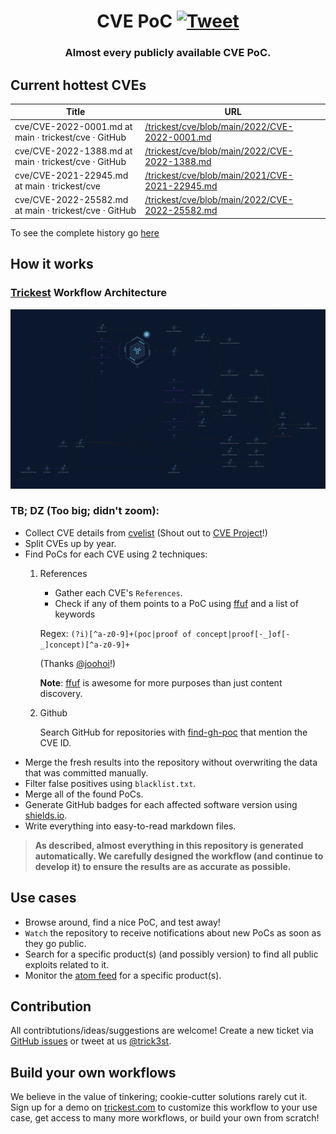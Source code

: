 <h1 align="center">CVE PoC <a href="https://twitter.com/intent/tweet?text=CVE%20PoC%20-%20Find%20almost%20every%20publicly%20available%20CVE%20Proof-of-Concept%2E%0Ahttps%3A%2F%2Fgithub%2Ecom%2Ftrickest%2Fcve%0A&hashtags=cve,poc,vulnerability,vulnerabilities,exploit,infosec,cybersecurity"><img src="https://img.shields.io/badge/Tweet--lightgrey?logo=twitter&style=social" alt="Tweet" height="20"/></a></h1>
<h3 align="center">Almost every publicly available CVE PoC.</h3>

## Current hottest CVEs
| Title      | URL |  
| ----------- | ----------- |  
| cve/CVE-2022-0001.md at main · trickest/cve · GitHub      | [/trickest/cve/blob/main/2022/CVE-2022-0001.md](https://github.com/trickest/cve/blob/main/2022/CVE-2022-0001.md) |  
| cve/CVE-2022-1388.md at main · trickest/cve · GitHub      | [/trickest/cve/blob/main/2022/CVE-2022-1388.md](https://github.com/trickest/cve/blob/main/2022/CVE-2022-1388.md) |  
| cve/CVE-2021-22945.md at main · trickest/cve      | [/trickest/cve/blob/main/2021/CVE-2021-22945.md](https://github.com/trickest/cve/blob/main/2021/CVE-2021-22945.md) |  
| cve/CVE-2022-25582.md at main · trickest/cve · GitHub      | [/trickest/cve/blob/main/2022/CVE-2022-25582.md](https://github.com/trickest/cve/blob/main/2022/CVE-2022-25582.md) |  

To see the complete history go [here](hot_cves.csv)


## How it works
### [Trickest](https://trickest.com) Workflow Architecture

![Trickest Workflow - PoC](workflow.png "Trickest Workflow - PoC")

### TB; DZ (Too big; didn't zoom):
- Collect CVE details from [cvelist](https://github.com/CVEProject/cvelist) (Shout out to [CVE Project](https://github.com/CVEProject)!)
- Split CVEs up by year.
- Find PoCs for each CVE using 2 techniques:
    1. References
        - Gather each CVE's `References`.
        - Check if any of them points to a PoC using [ffuf](https://github.com/ffuf/ffuf) and a list of keywords

         Regex:
         ```(?i)[^a-z0-9]+(poc|proof of concept|proof[-_]of[-_]concept)[^a-z0-9]+```

         (Thanks [@joohoi](https://github.com/joohoi)!)
         
         **Note**: [ffuf](https://github.com/ffuf/ffuf) is awesome for more purposes than just content discovery.
    2. Github
        
        Search GitHub for repositories with [find-gh-poc](https://github.com/trickest/find-gh-poc) that mention the CVE ID.
- Merge the fresh results into the repository without overwriting the data that was committed manually.
- Filter false positives using `blacklist.txt`.
- Merge all of the found PoCs.
- Generate GitHub badges for each affected software version using [shields.io](https://shields.io).
- Write everything into easy-to-read markdown files.



> **As described, almost everything in this repository is generated automatically. We carefully designed the workflow (and continue to develop it) to ensure the results are as accurate as possible.**



## Use cases 
- Browse around, find a nice PoC, and test away!
- `Watch` the repository to receive notifications about new PoCs as soon as they go public.
- Search for a specific product(s) (and possibly version) to find all public exploits related to it.
- Monitor the [atom feed](https://github.com/trickest/cve/commits/main.atom) for a specific product(s).

## Contribution
All contribtutions/ideas/suggestions are welcome! Create a new ticket via [GitHub issues](https://github.com/trickest/cve/issues) or tweet at us [@trick3st](https://twitter.com/trick3st).

## Build your own workflows

We believe in the value of tinkering; cookie-cutter solutions rarely cut it. Sign up for a demo on [trickest.com](https://trickest.com) to customize this workflow to your use case, get access to many more workflows, or build your own from scratch!
